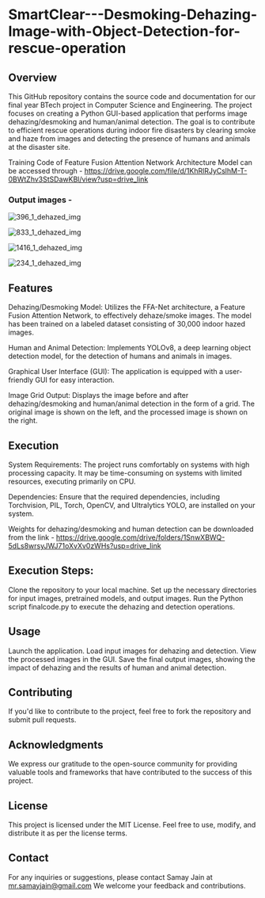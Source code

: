 # SmartClear---Desmoking-Dehazing-Image-with-Object-Detection-for-rescue-operation


## Overview
This GitHub repository contains the source code and documentation for our final year BTech project in Computer Science and Engineering. The project focuses on creating a Python GUI-based application that performs image dehazing/desmoking and human/animal detection. The goal is to contribute to efficient rescue operations during indoor fire disasters by clearing smoke and haze from images and detecting the presence of humans and animals at the disaster site.

Training Code of Feature Fusion Attention Network Architecture Model can be accessed through - https://drive.google.com/file/d/1KhRlRJyCslhM-T-0BWtZhv3StSDawKBl/view?usp=drive_link
### Output images - 

![396_1_dehazed_img](https://github.com/samay-jain/SmartClear---Desmoking-Dehazing-Image-with-Object-Detection-for-rescue-operation/assets/116068471/7001e1f4-b2ad-4702-b65a-d024d237a208)

![833_1_dehazed_img](https://github.com/samay-jain/SmartClear---Desmoking-Dehazing-Image-with-Object-Detection-for-rescue-operation/assets/116068471/e077cd91-d80c-4220-afe1-9c097f4b767f)

![1416_1_dehazed_img](https://github.com/samay-jain/SmartClear---Desmoking-Dehazing-Image-with-Object-Detection-for-rescue-operation/assets/116068471/50fef60a-bf05-4dfc-8b01-5ddc971fc329)

![234_1_dehazed_img](https://github.com/samay-jain/SmartClear---Desmoking-Dehazing-Image-with-Object-Detection-for-rescue-operation/assets/116068471/784fbbba-6e83-4228-82c5-c0ec013be8c1)

## Features
Dehazing/Desmoking Model: Utilizes the FFA-Net architecture, a Feature Fusion Attention Network, to effectively dehaze/smoke images. The model has been trained on a labeled dataset consisting of 30,000 indoor hazed images.

Human and Animal Detection: Implements YOLOv8, a deep learning object detection model, for the detection of humans and animals in images.

Graphical User Interface (GUI): The application is equipped with a user-friendly GUI for easy interaction.

Image Grid Output: Displays the image before and after dehazing/desmoking and human/animal detection in the form of a grid. The original image is shown on the left, and the processed image is shown on the right.

## Execution
System Requirements: The project runs comfortably on systems with high processing capacity. It may be time-consuming on systems with limited resources, executing primarily on CPU.

Dependencies: Ensure that the required dependencies, including Torchvision, PIL, Torch, OpenCV, and Ultralytics YOLO, are installed on your system.

Weights for dehazing/desmoking and human detection can be downloaded from the link - https://drive.google.com/drive/folders/1SnwXBWQ-5dLs8wrsyJWJ71oXvXv0zWHs?usp=drive_link

## Execution Steps:

Clone the repository to your local machine.
Set up the necessary directories for input images, pretrained models, and output images.
Run the Python script finalcode.py to execute the dehazing and detection operations.
## Usage
Launch the application.
Load input images for dehazing and detection.
View the processed images in the GUI.
Save the final output images, showing the impact of dehazing and the results of human and animal detection.
## Contributing
If you'd like to contribute to the project, feel free to fork the repository and submit pull requests.

## Acknowledgments
We express our gratitude to the open-source community for providing valuable tools and frameworks that have contributed to the success of this project.

## License
This project is licensed under the MIT License. Feel free to use, modify, and distribute it as per the license terms.

## Contact
For any inquiries or suggestions, please contact Samay Jain at mr.samayjain@gmail.com We welcome your feedback and contributions.
